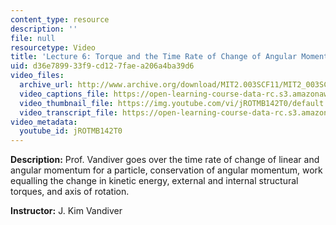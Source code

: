```yaml
---
content_type: resource
description: ''
file: null
resourcetype: Video
title: 'Lecture 6: Torque and the Time Rate of Change of Angular Momentum'
uid: d36e7899-33f9-cd12-7fae-a206a4ba39d6
video_files:
  archive_url: http://www.archive.org/download/MIT2.003SCF11/MIT2_003SCF11_lec06_300k.mp4
  video_captions_file: https://open-learning-course-data-rc.s3.amazonaws.com/2-003sc-engineering-dynamics-fall-2011/c65e0ff84b2c595e991fecdaf7fafc15_jROTMB142T0.vtt
  video_thumbnail_file: https://img.youtube.com/vi/jROTMB142T0/default.jpg
  video_transcript_file: https://open-learning-course-data-rc.s3.amazonaws.com/2-003sc-engineering-dynamics-fall-2011/c9a6e225a78322fb5d0c239b74700d3a_jROTMB142T0.pdf
video_metadata:
  youtube_id: jROTMB142T0
---
```


**Description:** Prof. Vandiver goes over the time rate of change of linear and angular momentum for a particle, conservation of angular momentum, work equalling the change in kinetic energy, external and internal structural torques, and axis of rotation.

**Instructor:** J. Kim Vandiver